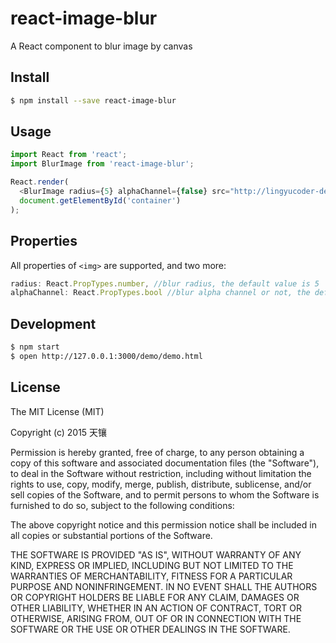 # react-image-blur

A React component to blur image by canvas

## Install

```bash
$ npm install --save react-image-blur
```

## Usage

```javascript
import React from 'react';
import BlurImage from 'react-image-blur';

React.render(
  <BlurImage radius={5} alphaChannel={false} src="http://lingyucoder-demo.qiniudn.com/imgsliders_1.jpg"></BlurImage>,
  document.getElementById('container')
);
```

## Properties

All properties of `<img>` are supported, and two more:

```javascript
radius: React.PropTypes.number, //blur radius, the default value is 5
alphaChannel: React.PropTypes.bool //blur alpha channel or not, the default value is false
```

## Development

```bash
$ npm start
$ open http://127.0.0.1:3000/demo/demo.html
```

## License
The MIT License (MIT)

Copyright (c) 2015 天镶

Permission is hereby granted, free of charge, to any person obtaining a copy
of this software and associated documentation files (the "Software"), to deal
in the Software without restriction, including without limitation the rights
to use, copy, modify, merge, publish, distribute, sublicense, and/or sell
copies of the Software, and to permit persons to whom the Software is
furnished to do so, subject to the following conditions:

The above copyright notice and this permission notice shall be included in all
copies or substantial portions of the Software.

THE SOFTWARE IS PROVIDED "AS IS", WITHOUT WARRANTY OF ANY KIND, EXPRESS OR
IMPLIED, INCLUDING BUT NOT LIMITED TO THE WARRANTIES OF MERCHANTABILITY,
FITNESS FOR A PARTICULAR PURPOSE AND NONINFRINGEMENT. IN NO EVENT SHALL THE
AUTHORS OR COPYRIGHT HOLDERS BE LIABLE FOR ANY CLAIM, DAMAGES OR OTHER
LIABILITY, WHETHER IN AN ACTION OF CONTRACT, TORT OR OTHERWISE, ARISING FROM,
OUT OF OR IN CONNECTION WITH THE SOFTWARE OR THE USE OR OTHER DEALINGS IN THE
SOFTWARE.
